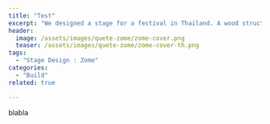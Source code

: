 ```yaml
---
title: "Test"
excerpt: "We designed a stage for a festival in Thailand. A wood structure with a animatronic eye."
header:
  image: /assets/images/quete-zome/zome-cover.png
  teaser: /assets/images/quete-zome/zome-cover-th.png
tags:
  - "Stage Design : Zome"
categories:
  - "Build"
related: true

---
```


blabla
